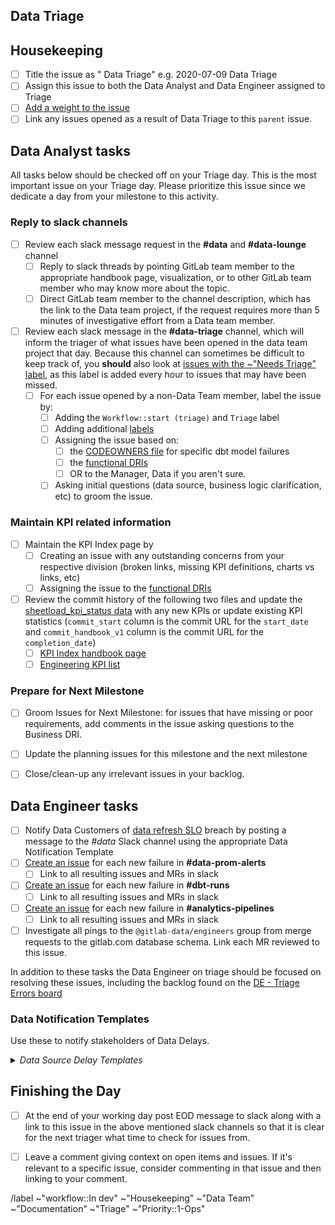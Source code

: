 ## Data Triage 

<!--
Please complete all items. Ask questions in the #data slack channel
--->

## Housekeeping 
* [ ] Title the issue as "<ISO date> Data Triage" e.g. 2020-07-09 Data Triage
* [ ] Assign this issue to both the Data Analyst and Data Engineer assigned to Triage 
* [ ] [Add a weight to the issue](https://about.gitlab.com/handbook/business-ops/data-team/how-we-work/#issue-pointing)
* [ ] Link any issues opened as a result of Data Triage to this `parent` issue. 

## Data Analyst tasks
All tasks below should be checked off on your Triage day. 
This is the most important issue on your Triage day. 
Please prioritize this issue since we dedicate a day from your milestone to this activity. 

### Reply to slack channels 
* [ ] Review each slack message request in the **#data** and **#data-lounge** channel 
    - [ ] Reply to slack threads by pointing GitLab team member to the appropriate handbook page, visualization, or to other GitLab team member who may know more about the topic. 
    - [ ] Direct GitLab team member to the channel description, which has the link to the Data team project, if the request requires more than 5 minutes of investigative effort from a Data team member.
* [ ] Review each slack message in the **#data-triage** channel, which will inform the triager of what issues have been opened in the data team project that day.  Because this channel can sometimes be difficult to keep track of, you **should** also look at [issues with the ~"Needs Triage" label](https://gitlab.com/gitlab-data/analytics/-/issues?label_name%5B%5D=Needs+Triage&scope=all&state=opened), as this label is added every hour to issues that may have been missed.
    - [ ] For each issue opened by a non-Data Team member, label the issue by: 
        - [ ] Adding the `Workflow::start (triage)` and `Triage` label
        - [ ] Adding additional [labels](https://about.gitlab.com/handbook/business-ops/data-team/how-we-work/#issue-labeling)
        - [ ] Assigning the issue based on:
            - [ ] the [CODEOWNERS file](https://gitlab.com/gitlab-data/analytics/blob/master/CODEOWNERS) for specific dbt model failures 
            - [ ] the [functional DRIs](https://about.gitlab.com/handbook/business-ops/data-team/organization/#team-organization)
            - [ ] OR to the  Manager, Data if you aren't sure. 
        - [ ] Asking initial questions (data source, business logic clarification, etc) to groom the issue. 

### Maintain KPI related information         
* [ ] Maintain the KPI Index page by 
    - [ ] Creating an issue with any outstanding concerns from your respective division (broken links, missing KPI definitions, charts vs links, etc)
    - [ ] Assigning the issue to the [functional DRIs](https://about.gitlab.com/handbook/business-ops/data-team/organization/#team-organization)
* [ ] Review the commit history of the following two files and update the [sheetload_kpi_status data](https://docs.google.com/spreadsheets/d/1CZLnXiAG7D_T_6vm50X0hDPnMPKrKmtajrcga5vyDTQ/edit?usp=sharing) with any new KPIs or update existing KPI statistics (`commit_start` column is the commit URL for the `start_date` and `commit_handbook_v1` column is the commit URL for the `completion_date`)
    - [ ] [KPI Index handbook page](https://gitlab.com/gitlab-com/www-gitlab-com/-/commits/master/source/handbook/business-ops/data-team/kpi-index/index.html.md.erb)
    - [ ] [Engineering KPI list](https://gitlab.com/gitlab-com/www-gitlab-com/-/blob/master/data/performance_indicators.yml)

### Prepare for Next Milestone 
* [ ] Groom Issues for Next Milestone: for issues that have missing or poor requirements, add comments in the issue asking questions to the Business DRI. 
* [ ] Update the planning issues for this milestone and the next milestone 
* [ ] Close/clean-up any irrelevant issues in your backlog. 


## Data Engineer tasks

* [ ] Notify Data Customers of [data refresh SLO](https://about.gitlab.com/handbook/business-ops/data-team/platform/#extract-and-load) breach by posting a message to the _#data_ Slack channel using the appropriate Data Notification Template
* [ ] [Create an issue](https://gitlab.com/gitlab-data/analytics/issues/new?issuable_template=DE%20Triage%20Errors) for each new failure in **#data-prom-alerts**
    * [ ] Link to all resulting issues and MRs in slack 
* [ ] [Create an issue](https://gitlab.com/gitlab-data/analytics/issues/new?issuable_template=DE%20Triage%20Errors) for each new failure in **#dbt-runs** 
    * [ ] Link to all resulting issues and MRs in slack 
* [ ] [Create an issue](https://gitlab.com/gitlab-data/analytics/issues/new?issuable_template=DE%20Triage%20Errors) for each new failure in **#analytics-pipelines**
    * [ ] Link to all resulting issues and MRs in slack 
* [ ] Investigate all pings to the `@gitlab-data/engineers` group from merge requests to the gitlab.com database schema.  Link each MR reviewed to this issue.

In addition to these tasks the Data Engineer on triage should be focused on resolving these issues, including the backlog found on the [DE - Triage Errors board](https://gitlab.com/groups/gitlab-data/-/boards/1917859)


### Data Notification Templates

Use these to notify stakeholders of Data Delays.

<details>
<summary><i>Data Source Delay Templates</i></summary>

Post notices to #data and cross-post to #whats-happening-at-gitlab

#### GitLab.com

We have identified a delay in the `GitLab.com` data refresh and this problem potentially also delays data for GitLab KPIs (e.g. MR Rate, TMAU) or SiSense dashboards. We are actively working on a resolution and will provide an update once the KPIs and SiSense dashboards have been brought up-to-date.

The `GitLab.com` data in the warehouse and downstream models is accurate as of YYYY-MM-DD HH:MM UTC (HH:MM PST).

The DRI for this incident is `@username`.

The link to the Data Team Incident issue is <link>

Replication lag to the database we extract from can be monitored by [checking Thanos](https://thanos-query.ops.gitlab.net/graph?g0.range_input=2w&g0.max_source_resolution=0s&g0.expr=pg_replication_lag%7Btype%3D%22postgres-archive%22%2Cenv%3D%22gprd%22%7D&g0.tab=0&g1.range_input=3d&g1.max_source_resolution=0s&g1.expr=rate(pg_xlog_position_bytes%7Benv%3D%22gprd%22%7D%5B1m%5D)%20and%20on%20(instance)%20(pg_replication_is_replica%20%3D%3D%200)&g1.tab=0)

`CC @Mek Stittri, @Christopher Lefelhocz, @Hila Qu, @WayneHaber,  @Steve Loyd, @lily, @kwiebers, @Davis Townsend, @s_awezec, @mkarampalas`


#### Salesforce

Message: We have identified a delay in the `Salesforce` data refresh and this problem potentially impacts any Sales related KPIs or SiSense dashboards. We are actively working on a resolution and will provide an update once the KPIs and SiSense dashboards have been brought up-to-date.

The `Salesforce` data in the warehouse and downstream models is accurate as of YYYY-MM-DD HH:MM UTC (HH:MM PST).

The DRI for this incident is `@username`.

The link to the Data Team Incident issue is <link>

`CC @Jake Bielecki, @Matt Benzaquen, @Jack Brennan, @Craig Mestel`

#### Zuora

Message: We have identified a delay in the `Zuora` data refresh and this problem potentially impacts any Financial KPIs or SiSense dashboards. We are actively working on a resolution and will provide an update once the KPIs and SiSense dashboards have been brought up-to-date.

The `Zuora` data in the warehouse and downstream models is accurate as of YYYY-MM-DD HH:MM UTC (HH:MM PST).

The DRI for this incident is `@username`.

The link to the Data Team Incident issue is <link>

`CC @Jake Bielecki, @Matt Benzaquen, @Jack Brennan, @Craig Mestel`

#### General

We have identified a delay in the `DATA SOURCE` data refresh. We are actively working on a resolution and will provide an update once data has been brought up-to-date.

The `DATA SOURCE` data in the warehouse and downstream models is accurate as of YYYY-MM-DD HH:MM UTC (HH:MM PST).

The DRI for this incident is `@username`.

The link to the Data Team Incident issue is <link>

</details>

## Finishing the Day

* [ ] At the end of your working day post EOD message to slack along with a link to this issue in the above mentioned slack channels so that it is clear for the next triager what time to check for issues from.
* [ ] Leave a comment giving context on open items and issues. If it's relevant to a specific issue, consider commenting in that issue and then linking to your comment.


/label ~"workflow::In dev" ~"Housekeeping" ~"Data Team" ~"Documentation" ~"Triage" ~"Priority::1-Ops"
